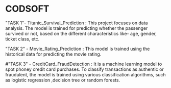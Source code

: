 # CODSOFT

"TASK 1"- Titanic_Survival_Prediction : This project focuses on data analysis. The model is trained for predicting whether the passenger survived or not, based on the different characteristics like- age, gender, ticket class, etc.

"TASK 2" - Movie_Rating_Prediction : This model is trained using the historical data for predicting the movie rating.

#"TASK 3" - CreditCard_FraudDetection : It is a machine learning model to spot phoney credit card purchases. To classify transactions as authentic or fraudulent, the model is trained using various classification algorithms, such as logistic regression ,decision tree or random forests.

